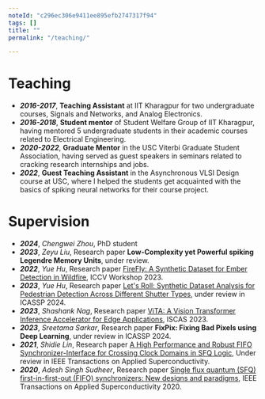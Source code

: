 ```yaml
---
noteId: "c296ec306e9411ee895efb2747317f94"
tags: []
title: ""
permalink: "/teaching/"

---
```


# Teaching

- ***2016-2017***, **Teaching Assistant** at IIT Kharagpur for two undergraduate courses, Signals and Networks, and Analog Electronics.
- ***2016-2018***, **Student mentor** of Student Welfare Group of IIT Kharagpur, having mentored 5 undergraduate students in their academic courses related to Electrical Engineering.
- ***2020-2022***, **Graduate Mentor** in the USC Viterbi Graduate Student Association, having served as guest speakers in seminars related to cracking research internships and jobs.
- ***2022***, **Guest Teaching Assistant** in the Asynchronous VLSI Design course at USC, where I helped the students get acquainted with the basics of spiking neural networks for their course project.

# Supervision

- ***2024***, *Chengwei Zhou*, PhD student
- ***2023***, *Zeyu Liu*, Research paper **Low-Complexity yet Powerful spiking Legendre Memory Units**, under review.
- ***2022***, *Yue Hu*, Research paper [FireFly: A Synthetic Dataset for Ember Detection in Wildfire](https://openaccess.thecvf.com/content/ICCV2023W/AIHADR/html/Hu_FireFly_A_Synthetic_Dataset_for_Ember_Detection_in_Wildfire_ICCVW_2023_paper.html), ICCV Workshop 2023.
- ***2023***, *Yue Hu*, Research paper [Let's Roll: Synthetic Dataset Analysis for Pedestrian Detection Across Different Shutter Types](https://arxiv.org/pdf/2309.08136.pdf), under review in ICASSP 2024.
- ***2023***, *Shashank Nag*, Research paper [ViTA: A Vision Transformer Inference Accelerator for Edge Applications](https://arxiv.org/pdf/2302.09108.pdf), ISCAS 2023.
- ***2023***, *Sreetama Sarkar*, Research paper **FixPix: Fixing Bad Pixels using Deep Learning**, under review in ICASSP 2024.
- ***2021***, *Shidie Lin*, Research paper [A High Performance and Robust FIFO Synchronizer-Interface for Crossing Clock Domains in SFQ Logic](https://arxiv.org/pdf/2108.03719.pdf), Under review in IEEE Transactions on Applied Superconductivity.
- ***2020***, *Adesh Singh Sudheer*, Research paper [Single flux quantum (SFQ) first-in-first-out (FIFO) synchronizers: New designs and paradigms](https://ieeexplore.ieee.org/iel7/77/6353170/09103034.pdf%3Fcasa_token%3DxkYUlTrTOCwAAAAA:9DAmiLYdOXrCDLigno0oC-O766U0zGjjfDzv8Efz__raA9F6BD0Wu11FEUvlHyv9VAXRXrYzVQ&hl=en&sa=T&oi=ucasa&ct=ucasa&ei=jYMvZafMBs2B6rQP4uq_-Aw&scisig=AFWwaeYnmn61qdr1ggh14rS62CA7), IEEE Transactions on Applied Superconductivity 2020.


